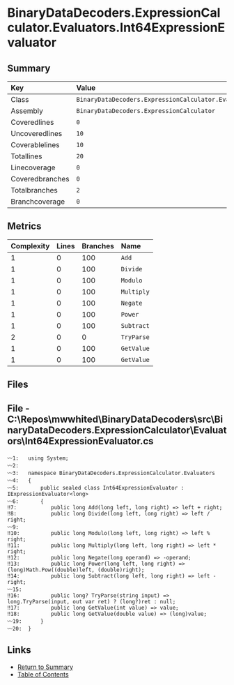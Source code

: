 ﻿# BinaryDataDecoders.ExpressionCalculator.Evaluators.Int64ExpressionEvaluator

## Summary

| Key             | Value                                                                         |
| :-------------- | :---------------------------------------------------------------------------- |
| Class           | `BinaryDataDecoders.ExpressionCalculator.Evaluators.Int64ExpressionEvaluator` |
| Assembly        | `BinaryDataDecoders.ExpressionCalculator`                                     |
| Coveredlines    | `0`                                                                           |
| Uncoveredlines  | `10`                                                                          |
| Coverablelines  | `10`                                                                          |
| Totallines      | `20`                                                                          |
| Linecoverage    | `0`                                                                           |
| Coveredbranches | `0`                                                                           |
| Totalbranches   | `2`                                                                           |
| Branchcoverage  | `0`                                                                           |

## Metrics

| Complexity | Lines | Branches | Name       |
| :--------- | :---- | :------- | :--------- |
| 1          | 0     | 100      | `Add`      |
| 1          | 0     | 100      | `Divide`   |
| 1          | 0     | 100      | `Modulo`   |
| 1          | 0     | 100      | `Multiply` |
| 1          | 0     | 100      | `Negate`   |
| 1          | 0     | 100      | `Power`    |
| 1          | 0     | 100      | `Subtract` |
| 2          | 0     | 0        | `TryParse` |
| 1          | 0     | 100      | `GetValue` |
| 1          | 0     | 100      | `GetValue` |

## Files

## File - C:\Repos\mwwhited\BinaryDataDecoders\src\BinaryDataDecoders.ExpressionCalculator\Evaluators\Int64ExpressionEvaluator.cs

```CSharp
〰1:   using System;
〰2:   
〰3:   namespace BinaryDataDecoders.ExpressionCalculator.Evaluators
〰4:   {
〰5:       public sealed class Int64ExpressionEvaluator : IExpressionEvaluator<long>
〰6:       {
‼7:           public long Add(long left, long right) => left + right;
‼8:           public long Divide(long left, long right) => left / right;
〰9:   
‼10:          public long Modulo(long left, long right) => left % right;
‼11:          public long Multiply(long left, long right) => left * right;
‼12:          public long Negate(long operand) => -operand;
‼13:          public long Power(long left, long right) => (long)Math.Pow((double)left, (double)right);
‼14:          public long Subtract(long left, long right) => left - right;
〰15:  
‼16:          public long? TryParse(string input) => long.TryParse(input, out var ret) ? (long?)ret : null;
‼17:          public long GetValue(int value) => value;
‼18:          public long GetValue(double value) => (long)value;
〰19:      }
〰20:  }
```

## Links

* [Return to Summary](Summary.md)
* [Table of Contents](../TOC.md)

